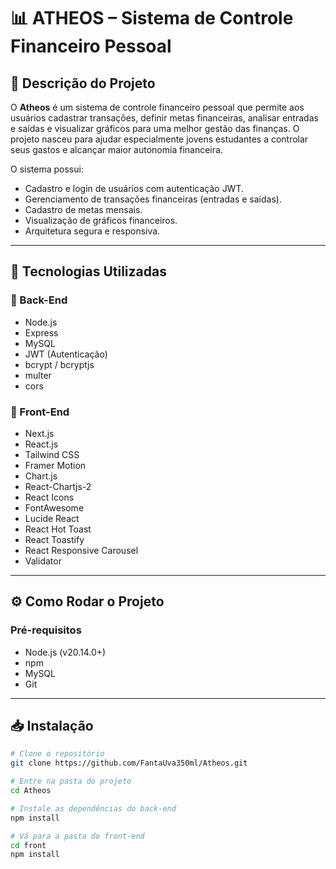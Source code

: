 # 📊 ATHEOS – Sistema de Controle Financeiro Pessoal

## 📝 Descrição do Projeto

O **Atheos** é um sistema de controle financeiro pessoal que permite aos usuários cadastrar transações, definir metas financeiras, analisar entradas e saídas e visualizar gráficos para uma melhor gestão das finanças. O projeto nasceu para ajudar especialmente jovens estudantes a controlar seus gastos e alcançar maior autonomia financeira.

O sistema possui:
- Cadastro e login de usuários com autenticação JWT.
- Gerenciamento de transações financeiras (entradas e saídas).
- Cadastro de metas mensais.
- Visualização de gráficos financeiros.
- Arquitetura segura e responsiva.

---

## 🚀 Tecnologias Utilizadas

### 🔧 Back-End
- Node.js
- Express
- MySQL
- JWT (Autenticação)
- bcrypt / bcryptjs
- multer
- cors

### 🎨 Front-End
- Next.js
- React.js
- Tailwind CSS
- Framer Motion
- Chart.js
- React-Chartjs-2
- React Icons
- FontAwesome
- Lucide React
- React Hot Toast
- React Toastify
- React Responsive Carousel
- Validator

---

## ⚙️ Como Rodar o Projeto

### Pré-requisitos
- Node.js (v20.14.0+)
- npm
- MySQL
- Git

---

## 📥 Instalação

```bash
# Clone o repositório
git clone https://github.com/FantaUva350ml/Atheos.git

# Entre na pasta do projeto
cd Atheos

# Instale as dependências do back-end
npm install

# Vá para a pasta do front-end
cd front
npm install
